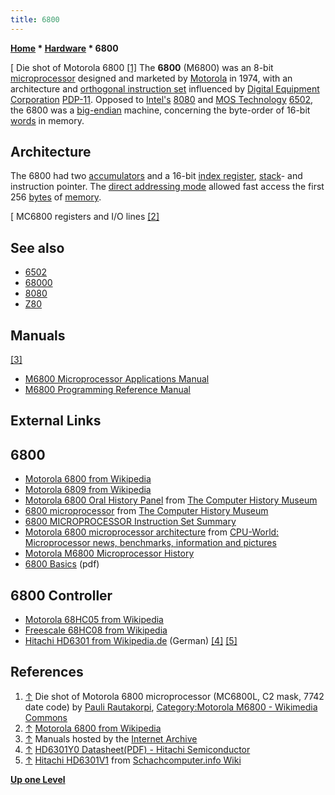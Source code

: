 ```yaml
---
title: 6800
---
```

**[Home](Home "Home") * [Hardware](Hardware "Hardware") * 6800**

\[ Die shot of Motorola 6800 <a id="cite-note-1" href="#cite-ref-1">[1]</a>
The **6800** (M6800) was an 8-bit [microprocessor](https://en.wikipedia.org/wiki/Microprocessor) designed and marketed by [Motorola](index.php?title=Motorola&action=edit&redlink=1 "Motorola (page does not exist)") in 1974, with an architecture and [orthogonal instruction set](https://en.wikipedia.org/wiki/Orthogonal_instruction_set) influenced by [Digital Equipment Corporation](Digital_Equipment_Corporation "Digital Equipment Corporation") [PDP-11](PDP-11 "PDP-11"). Opposed to [Intel's](Intel "Intel") [8080](8080 "8080") and [MOS Technology](https://en.wikipedia.org/wiki/MOS_Technology) [6502](6502 "6502"), the 6800 was a [big-endian](Big-endian "Big-endian") machine, concerning the byte-order of 16-bit [words](Word "Word") in memory.

## Architecture

The 6800 had two [accumulators](https://en.wikipedia.org/wiki/Accumulator_%28computing%29) and a 16-bit [index register](https://en.wikipedia.org/wiki/Index_register), [stack](Stack "Stack")- and instruction pointer. The [direct addressing mode](https://en.wikipedia.org/wiki/Addressing_mode#Absolute.2FDirect) allowed fast access the first 256 [bytes](Byte "Byte") of [memory](Memory "Memory").

\[
MC6800 registers and I/O lines <a id="cite-note-2" href="#cite-ref-2">[2]</a>

## See also

- [6502](6502 "6502")
- [68000](68000 "68000")
- [8080](8080 "8080")
- [Z80](Z80 "Z80")

## Manuals

<a id="cite-note-3" href="#cite-ref-3">[3]</a>

- [M6800 Microprocessor Applications Manual](https://archive.org/details/MotorolaM6800MicroprocessorApplicationsManual)
- [M6800 Programming Reference Manual](https://archive.org/details/MotorolaM6800ProgrammingReferenceManual)

## External Links

## 6800

- [Motorola 6800 from Wikipedia](https://en.wikipedia.org/wiki/Motorola_6800)
- [Motorola 6809 from Wikipedia](https://en.wikipedia.org/wiki/Motorola_6809)
- [Motorola 6800 Oral History Panel](http://www.computerhistory.org/collections/accession/102702020) from [The Computer History Museum](The_Computer_History_Museum "The Computer History Museum")
- [6800 microprocessor](http://www.computerhistory.org/collections/accession/102711296) from [The Computer History Museum](The_Computer_History_Museum "The Computer History Museum")
- [6800 MICROPROCESSOR Instruction Set Summary](http://www.textfiles.com/programming/CARDS/6800)
- [Motorola 6800 microprocessor architecture](http://www.cpu-world.com/Arch/6800.html) from [CPU-World: Microprocessor news, benchmarks, information and pictures](http://www.cpu-world.com/index.html)
- [Motorola M6800 Microprocessor History](http://www.swtpc.com/mholley/Microprocessors/Microprocessor_History.htm)
- [6800 Basics](http://www.hvrsoftware.com/6800.pdf) (pdf)

## 6800 Controller

- [Motorola 68HC05 from Wikipedia](https://en.wikipedia.org/wiki/Motorola_68HC05)
- [Freescale 68HC08 from Wikipedia](https://en.wikipedia.org/wiki/Freescale_68HC08)
- [Hitachi HD6301 from Wikipedia.de](http://de.wikipedia.org/wiki/68HC08#Hitachi_HD6301) (German) <a id="cite-note-4" href="#cite-ref-4">[4]</a> <a id="cite-note-5" href="#cite-ref-5">[5]</a>

## References

1. <a id="cite-ref-1" href="#cite-note-1">↑</a> Die shot of Motorola 6800 microprocessor (MC6800L, C2 mask, 7742 date code) by [Pauli Rautakorpi](https://commons.wikimedia.org/wiki/User:Birdman86), [Category:Motorola M6800 - Wikimedia Commons](https://commons.wikimedia.org/wiki/Category:Motorola_M6800)
1. <a id="cite-ref-2" href="#cite-note-2">↑</a> [Motorola 6800 from Wikipedia](https://en.wikipedia.org/wiki/Motorola_6800)
1. <a id="cite-ref-3" href="#cite-note-3">↑</a> Manuals hosted by the [Internet Archive](https://en.wikipedia.org/wiki/Internet_Archive)
1. <a id="cite-ref-4" href="#cite-note-4">↑</a> [HD6301Y0 Datasheet(PDF) - Hitachi Semiconductor](http://www.alldatasheet.com/datasheet-pdf/pdf/124098/HITACHI/HD6301Y0.html)
1. <a id="cite-ref-5" href="#cite-note-5">↑</a> [Hitachi HD6301V1](http://www.schach-computer.info/wiki/index.php/Hitachi_HD6301V1) from [Schachcomputer.info Wiki](http://www.schach-computer.info/wiki/index.php/Hauptseite_En)

**[Up one Level](Hardware "Hardware")**

